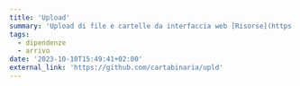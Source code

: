 ```yaml
---
title: 'Upload'
summary: 'Upload di file e cartelle da interfaccia web [Risorse](https://risorse.students.cs.unibo.it)'
tags:
  - dipendenze
  - arrivo
date: '2023-10-10T15:49:41+02:00'
external_link: 'https://github.com/cartabinaria/upld'
---
```


